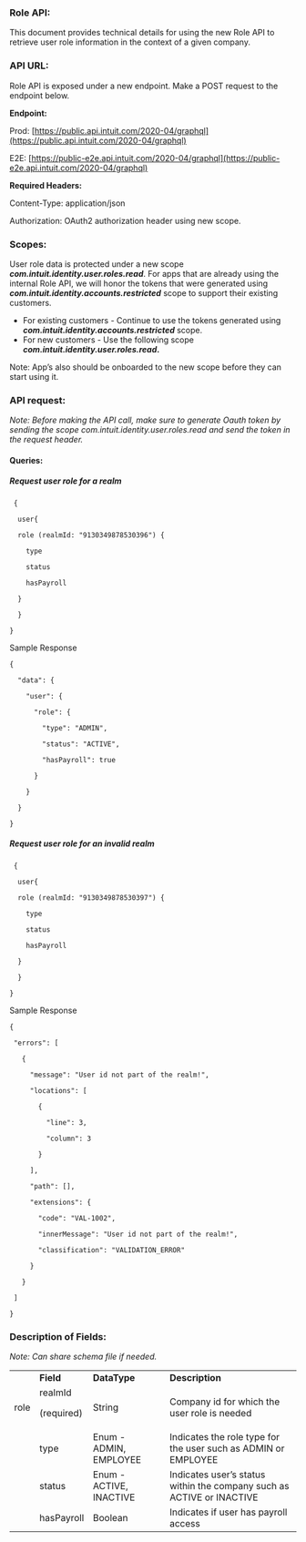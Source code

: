 <!-- Copy and paste the converted output. -->

<!-----
NEW: Check the "Suppress top comment" option to remove this info from the output.

Conversion time: 0.68 seconds.


Using this Markdown file:

1. Paste this output into your source file.
2. See the notes and action items below regarding this conversion run.
3. Check the rendered output (headings, lists, code blocks, tables) for proper
   formatting and use a linkchecker before you publish this page.

Conversion notes:

* Docs to Markdown version 1.0β29
* Tue Dec 01 2020 13:22:42 GMT-0800 (PST)
* Source doc: Role API (copy)
* Tables are currently converted to HTML tables.
----->



### Role API:

This document provides technical details for using the new Role API to retrieve user role information in the context of a given company.


### API URL:

Role API is exposed under a new endpoint. Make a POST request to the endpoint below.

**Endpoint:**

Prod: [https://public.api.intuit.com/2020-04/graphql](https://public.api.intuit.com/2020-04/graphql)   

E2E: [https://public-e2e.api.intuit.com/2020-04/graphql](https://public-e2e.api.intuit.com/2020-04/graphql)   

**Required Headers:**

Content-Type: application/json

Authorization: OAuth2 authorization header using new scope.


### Scopes:

User role data is protected under a new scope **_com.intuit.identity.user.roles.read_**. For apps that are already using the internal Role API, we will honor the tokens that were generated using **_com.intuit.identity.accounts.restricted_** scope to support their existing customers.



*   For existing customers - Continue to use the tokens generated using **_com.intuit.identity.accounts.restricted_** scope.
*   For new customers - Use the following scope **_com.intuit.identity.user.roles.read_.**

Note: App’s also should be onboarded to the new scope before they can start using it. 


### API request:

_Note: Before making the API call, make sure to generate Oauth token by sending the scope com.intuit.identity.user.roles.read and send the token in the request header._


#### Queries:


##### Request user role for a realm
```
 {

  user{

  role (realmId: "9130349878530396") {

    type

    status

    hasPayroll

  }

  }

}
```

Sample Response

```
{

  "data": {

    "user": {

      "role": {

        "type": "ADMIN",

        "status": "ACTIVE",

        "hasPayroll": true

      }

    }

  }

}
```


##### Request user role for an invalid realm

```
 {

  user{

  role (realmId: "9130349878530397") {

    type

    status

    hasPayroll

  }

  }

}
```

Sample Response

```
{

 "errors": [

   {

     "message": "User id not part of the realm!",

     "locations": [

       {

         "line": 3,

         "column": 3

       }

     ],

     "path": [],

     "extensions": {

       "code": "VAL-1002",

       "innerMessage": "User id not part of the realm!",

       "classification": "VALIDATION_ERROR"

     }

   }

 ]

}
```


### Description of Fields:

*Note: Can share schema file if needed.*


<table>
  <tr>
   <td>
   </td>
   <td><strong>Field</strong>
   </td>
   <td><strong>DataType</strong>
   </td>
   <td><strong>Description</strong>
   </td>
  </tr>
  <tr>
   <td>role
   </td>
   <td>realmId
<p>
(required)
</p>
   </td>
   <td>String
   </td>
   <td>Company id for which the user role is needed
   </td>
  </tr>
  <tr>
   <td>
   </td>
   <td>type
   </td>
   <td>Enum - ADMIN, EMPLOYEE
   </td>
   <td>Indicates the role type for the user such as ADMIN or EMPLOYEE
   </td>
  </tr>
  <tr>
   <td>
   </td>
   <td>status
   </td>
   <td>Enum - ACTIVE, INACTIVE
   </td>
   <td>Indicates user’s status within the company such as ACTIVE or INACTIVE
   </td>
  </tr>
  <tr>
   <td>
   </td>
   <td>hasPayroll
   </td>
   <td>Boolean
   </td>
   <td>Indicates if user has payroll access
   </td>
  </tr>
</table>

